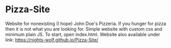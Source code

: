 # Pizza-Site
Website for nonexisting (I hope) John Doe's Pizzeria. If you hunger for pizza then it is not what you are looking for.
Simple website with custom css and minimum plain JS.
To start, open index.html.
Website also available under link: https://nights-wolf.github.io/Pizza-Site/
